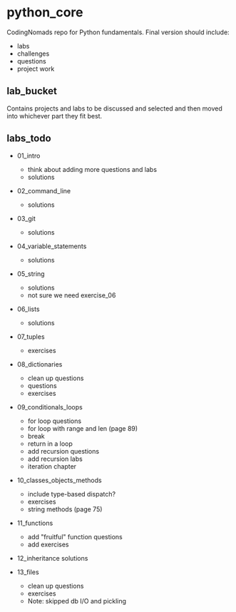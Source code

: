 # python_core

CodingNomads repo for Python fundamentals. Final version should include:

- labs
- challenges
- questions
- project work

## lab_bucket
Contains projects and labs to be discussed and selected and then moved into whichever part they fit best.

## labs_todo

- 01_intro
    - think about adding more questions and labs
    - solutions

- 02_command_line
    - solutions

- 03_git
    - solutions

- 04_variable_statements
    - solutions

- 05_string
    - solutions
    - not sure we need exercise_06

- 06_lists
    - solutions

- 07_tuples
    - exercises

- 08_dictionaries
    - clean up questions
    - questions
    - exercises

- 09_conditionals_loops
    - for loop questions
    - for loop with range and len (page 89)
    - break
    - return in a loop
    - add recursion questions
    - add recursion labs
    - iteration chapter

- 10_classes_objects_methods
    - include type-based dispatch?
    - exercises
    - string methods (page 75)

- 11_functions
    - add "fruitful" function questions
    - add exercises

- 12_inheritance
    solutions

- 13_files
    - clean up questions
    - exercises
    - Note: skipped db I/O and pickling


